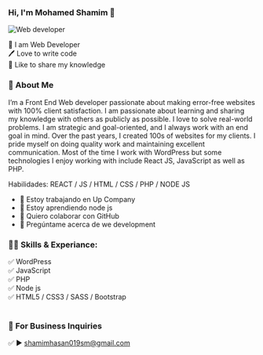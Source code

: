 ### Hi, I'm Mohamed Shamim 👋
![Web developer ](https://pbs.twimg.com/profile_banners/1838488967853092864/1727166028/600x200)

👑 I am Web Developer<br/>
🖊️ Love to write code<br/>
🎤 Like to share my knowledge<br/>

### 🚀 About Me<br/>
I’m a Front End Web developer passionate about making error-free websites with 100% client satisfaction. I am passionate about learning and sharing my knowledge with others as publicly as possible. I love to solve real-world problems. I am strategic and goal-oriented, and I always work with an end goal in mind. Over the past years, I created 100s of websites for my clients. I pride myself on doing quality work and maintaining excellent communication. Most of the time I work with WordPress but some technologies I enjoy working with include React JS, JavaScript as well as PHP.

Habilidades:  REACT / JS / HTML / CSS / PHP / NODE JS

- 🔭 Estoy trabajando en Up Company  
- 🌱 Estoy aprendiendo node js 
- 👯 Quiero colaborar con GitHub  
- 💬 Pregúntame acerca de we development

### 👨‍💻 Skills & Experiance:<br/>
✅ WordPress <br/>
✅ JavaScript <br/>
✅ PHP<br/>
✅ Node js<br/>
✅ HTML5 / CSS3 / SASS / Bootstrap<br/><br/>


### 📧 For Business Inquiries
✅ ► shamimhasan019sm@gmail.com



